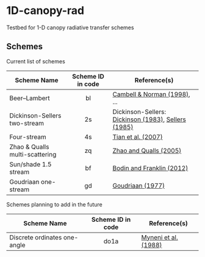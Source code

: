 # 1D-canopy-rad
Testbed for 1-D canopy radiative transfer schemes

## Schemes
Current list of schemes

Scheme Name | Scheme ID in code | Reference(s)
--- | :---: | ---
Beer&ndash;Lambert | bl | [Cambell & Norman (1998)](https://www.springer.com/us/book/9780387949376), ...
Dickinson-Sellers two-stream | 2s | Dickinson-Sellers: [Dickinson (1983)](https://dx.doi.org/10.1016/S0065-2687(08)60176-4), [Sellers (1985)](https://dx.doi.org/10.1175/1520-0442(1996)009<0676:ARLSPF>2.0.CO;2)
Four-stream | 4s | [Tian et al. (2007)](https://dx.doi.org/10.1029/2006JD007545)
Zhao & Qualls multi-scattering | zq | [Zhao and Qualls (2005)](https://dx.doi.org/10.1029/2005WR004016)
Sun/shade 1.5 stream | bf | [Bodin and Franklin (2012)](https://dx.doi.org/10.5194/gmd-5-535-2012)
Goudriaan one-stream | gd | [Goudriaan (1977)](http://library.wur.nl/WebQuery/wurpubs/70980)

Schemes planning to add in the future

Scheme Name | Scheme ID in code | Reference(s)
--- | :---: | ---
Discrete ordinates one-angle | do1a | [Myneni et al. (1988)](https://doi-org.ezaccess.libraries.psu.edu/10.1016/0168-1923(88)90063-9)


<!-- comments
Apparently these ire supposed to create an invisible comment (once rendered):

  [//]: # "Comment" and [//]: # (Comment

Url for doi links
  [](https://dx.doi.org)
-->
